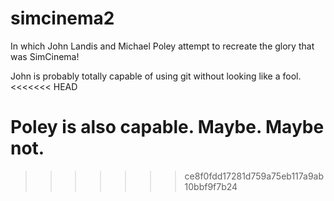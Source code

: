 # simcinema2
In which John Landis and Michael Poley attempt to recreate the glory that was SimCinema!

John is probably totally capable of using git without looking like a fool.
<<<<<<< HEAD

Poley is also capable. Maybe. Maybe not. 
=======
>>>>>>> ce8f0fdd17281d759a75eb117a9ab10bbf9f7b24
